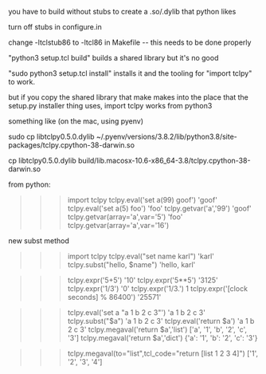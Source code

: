 

you have to build without stubs to create a .so/.dylib that python likes

turn off stubs in configure.in

change -ltclstub86 to -ltcl86 in Makefile -- this needs to be done properly

"python3 setup.tcl build" builds a shared library but it's no good

"sudo python3 setup.tcl install" installs it and the tooling for "import tclpy" to work.

but if you copy the shared library that make makes into the place that the setup.py installer thing uses, import tclpy works from python3

something like (on the mac, using pyenv)

sudo cp libtclpy0.5.0.dylib ~/.pyenv/versions/3.8.2/lib/python3.8/site-packages/tclpy.cpython-38-darwin.so

cp libtclpy0.5.0.dylib build/lib.macosx-10.6-x86_64-3.8/tclpy.cpython-38-darwin.so



from python:


>>> import tclpy
>>> tclpy.eval('set a(99) goof')
'goof'
>>> tclpy.eval('set a(5) foo')
'foo'
>>> tclpy.getvar('a','99')
'goof'
>>> tclpy.getvar(array='a',var='5')
'foo'
>>> tclpy.getvar(array='a',var='16')
>>>


new subst method

>>> import tclpy
>>> tclpy.eval("set name karl")
'karl'
>>> tclpy.subst("hello, $name")
'hello, karl'



>>> tclpy.expr('5+5')
'10'
>>> tclpy.expr('5**5')
'3125'
>>> tclpy.expr('1/3')
'0'
>>> tclpy.expr('1/3.')
1
>>> tclpy.expr('[clock seconds] % 86400')
'25571'


>>> tclpy.eval('set a "a 1 b 2 c 3"')
'a 1 b 2 c 3'
>>> tclpy.subst("$a")
'a 1 b 2 c 3'
>>> tclpy.eval('return $a')
'a 1 b 2 c 3'
>>> tclpy.megaval('return $a','list')
['a', '1', 'b', '2', 'c', '3']
>>> tclpy.megaval('return $a','dict')
{'a': '1', 'b': '2', 'c': '3'}


>>> tclpy.megaval(to="list",tcl_code="return [list 1 2 3 4]")
['1', '2', '3', '4']
